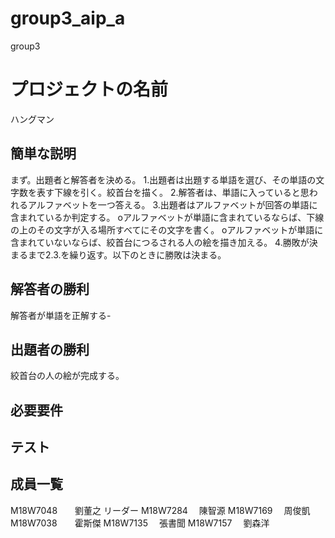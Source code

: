 # group3_aip_a
group3
# プロジェクトの名前

ハングマン

## 簡単な説明

まず。出題者と解答者を決める。
1.出題者は出題する単語を選び、その単語の文字数を表す下線を引く。絞首台を描く。
2.解答者は、単語に入っていると思われるアルファベットを一つ答える。
3.出題者はアルファベットが回答の単語に含まれているか判定する。
oアルファベットが単語に含まれているならば、下線の上のその文字が入る場所すべてにその文字を書く。
oアルファベットが単語に含まれていないならば、絞首台につるされる人の絵を描き加える。
4.勝敗が決まるまで2.3.を繰り返す。以下のときに勝敗は決まる。


## 解答者の勝利

解答者が単語を正解する-

## 出題者の勝利

絞首台の人の絵が完成する。

## 必要要件


## テスト

## 成員一覧
M18W7048　　劉董之 リーダー
M18W7284 　陳智源
M18W7169 　周俊凱
M18W7038　　霍斯傑
M18W7135 　張書聞
M18W7157 　劉森洋
